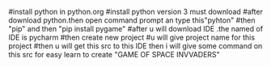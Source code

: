 #install python in python.org
#install python version 3 must download
#after download python.then open command prompt an type this"pyhton"
#then "pip" and then "pip install pygame"
#after u will download IDE .the named of IDE is pycharm
#then create new project
#u will give project name for this project
#then u will get this src to this IDE then i will give  some command on this src for  easy learn to create "GAME OF SPACE INVVADERS"
